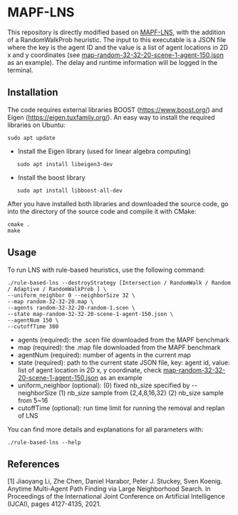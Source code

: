 # MAPF-LNS 

This repository is directly modified based on [MAPF-LNS](https://github.com/Jiaoyang-Li/MAPF-LNS), with the addition of a RandomWalkProb heuristic. The input to this executable is a JSON file where the key is the agent ID and the value is a list of agent locations in 2D x and y coordinates (see [map-random-32-32-20-scene-1-agent-150.json](map-random-32-32-20-scene-1-agent-150.json) as an example). The delay and runtime information will be logged in the terminal. 


## Installation 
The code requires external libraries 
BOOST (https://www.boost.org/) and Eigen (https://eigen.tuxfamily.org/). 
An easy way to install the required libraries on Ubuntu:    
```shell script
sudo apt update
```
- Install the Eigen library (used for linear algebra computing)
 ```shell script
    sudo apt install libeigen3-dev
 ```
- Install the boost library
 ```shell script
    sudo apt install libboost-all-dev
 ```
    
After you have installed both libraries and downloaded the source code, 
go into the directory of the source code and compile it with CMake: 

```
cmake .
make 
```
## Usage
To run LNS with rule-based heuristics, use the following command:

```shell
./rule-based-lns --destroyStrategy [Intersection / RandomWalk / Random / Adaptive / RandomWalkProb ] \
--uniform_neighbor 0 --neighborSize 32 \
--map random-32-32-20.map \
--agents random-32-32-20-random-1.scen \
--state map-random-32-32-20-scene-1-agent-150.json \
--agentNum 150 \
--cutoffTime 300
```
- agents (required): the .scen file downloaded from the MAPF benchmark
- map (required): the .map file downloaded from the MAPF benchmark
- agentNum (required): number of agents in the current map
- state (required): path to the current state JSON file, key: agent id, value: list of agent location in 2D x, y coordinate, check [map-random-32-32-20-scene-1-agent-150.json](map-random-32-32-20-scene-1-agent-150.json) as an example
- uniform_neighbor (optional): (0) fixed nb_size specified by --neighborSize (1) nb_size sample from {2,4,8,16,32} (2) nb_size sample from 5~16
- cutoffTime (optional): run time limit for running the removal and replan of LNS


You can find more details and explanations for all parameters with:

```
./rule-based-lns --help
```

## References
[1] Jiaoyang Li, Zhe Chen, Daniel Harabor, Peter J. Stuckey, Sven Koenig.
Anytime Multi-Agent Path Finding via Large Neighborhood Search.
In Proceedings of the International Joint Conference on Artificial Intelligence (IJCAI), pages 4127-4135, 2021.         

 

 
